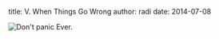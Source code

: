 title: V. When Things Go Wrong
author: radi
date: 2014-07-08

![Don't panic](http://i.imgur.com/ZpwbIBd.jpg)
Ever.
